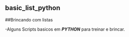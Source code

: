 ## basic_list_python
##Brincando com listas

-Alguns Scripts basicos em  ***PYTHON*** para treinar e brincar.
